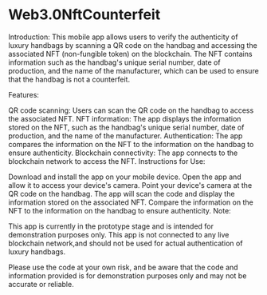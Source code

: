 # Web3.0NftCounterfeit

Introduction:
This mobile app allows users to verify the authenticity of luxury handbags by scanning a QR code on the handbag and accessing the associated NFT (non-fungible token) on the blockchain. The NFT contains information such as the handbag's unique serial number, date of production, and the name of the manufacturer, which can be used to ensure that the handbag is not a counterfeit.

Features:

QR code scanning: Users can scan the QR code on the handbag to access the associated NFT.
NFT information: The app displays the information stored on the NFT, such as the handbag's unique serial number, date of production, and the name of the manufacturer.
Authentication: The app compares the information on the NFT to the information on the handbag to ensure authenticity.
Blockchain connectivity: The app connects to the blockchain network to access the NFT.
Instructions for Use:

Download and install the app on your mobile device.
Open the app and allow it to access your device's camera.
Point your device's camera at the QR code on the handbag.
The app will scan the code and display the information stored on the associated NFT.
Compare the information on the NFT to the information on the handbag to ensure authenticity.
Note:

This app is currently in the prototype stage and is intended for demonstration purposes only.
This app is not connected to any live blockchain network,and should not be used for actual authentication of luxury handbags.

Please use the code at your own risk, and be aware that the code and information provided is for demonstration purposes only and may not be accurate or reliable.

